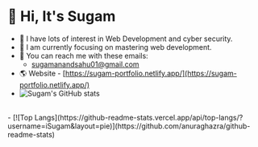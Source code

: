 # 👋 Hi, It's Sugam
- 👀 I have lots of interest in Web Development and cyber security.
- 🎯 I am currently focusing on mastering web development.
- 📧 You can reach me with these emails: 
    - sugamanandsahu01@gmail.com
- 🌎 Website - [https://sugam-portfolio.netlify.app/](https://sugam-portfolio.netlify.app/)
  <br>
- ![Sugam's GitHub stats](https://github-readme-stats.vercel.app/api?username=iSugam&show_icons=true&theme=dark)
<br>
- [![Top Langs](https://github-readme-stats.vercel.app/api/top-langs/?username=iSugam&layout=pie)](https://github.com/anuraghazra/github-readme-stats)
<!---
iSugam/iSugam is a ✨ special ✨ repository because its `README.md` (this file) appears on your GitHub profile.
You can click the Preview link to take a look at your changes.
--->
